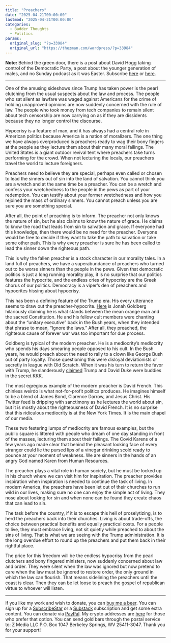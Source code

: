 ```yaml
---
title: "Preachers"
date: "2025-04-21T00:00:00"
lastmod: "2025-04-21T00:00:00"
categories:
  - Badder Thoughts
  - Politics
params:
  original_slug: "?p=33984"
  original_url: "https://thezman.com/wordpress/?p=33984"
---
```


**Note:** Behind the green door, there is a post about David Hogg taking
control of the Democratic Party, a post about the younger generation of
males, and no Sunday podcast as it was Easter. Subscribe
<a href="https://www.subscribestar.com/the-z-blog" rel="noopener"
target="_blank">here</a> or
<a href="https://thedissident.substack.com/" rel="noopener"
target="_blank">here</a>.

------------------------------------------------------------------------

One of the amusing sideshows since Trump has taken power is the pearl
clutching from the usual suspects about the law and process. The people
who sat silent as lawfare was waged against Americans for the crime of
holding unapproved opinions are now suddenly concerned with the rule of
law. The people who took money from tech companies to remain silent
about tech censorship are now carrying on as if they are dissidents
because they no longer control the discourse.

Hypocrisy is a feature of man, and it has always had a central role in
American politics because America is a nation of moralizers. The one
thing we have always overproduced is preachers ready to wag their bony
fingers at the people as they lecture them about their many moral
failings. The United States is a giant outdoor revival tent where
preachers take turns performing for the crowd. When not lecturing the
locals, our preachers travel the world to lecture foreigners.

Preachers need to believe they are special, perhaps even called or
chosen to lead the sinners out of sin into the land of salvation. You
cannot think you are a wretch and at the same time be a preacher. You
can be a wretch and confess your wretchedness to the people in the pews
as part of your redemption. You can testify about your former
wretchedness and how you rejoined the mass of ordinary sinners. You
cannot preach unless you are sure you are something special.

After all, the point of preaching is to inform. The preacher not only
knows the nature of sin, but he also claims to know the nature of grace.
He claims to know the road that leads from sin to salvation and grace.
If everyone had this knowledge, then there would be no need for the
preacher. Everyone would be free to decide if they want to take the path
to salvation or take some other path. This is why every preacher is sure
he has been called to lead the sinner down the righteous path.

This is why the fallen preacher is a stock character in our morality
tales. In a land full of preachers, we have a superabundance of
preachers who turned out to be worse sinners than the people in the
pews. Given that democratic politics is just a long running morality
play, it is no surprise that our politics features the hypocrite, and
the endless cries of hypocrisy are the Greek chorus of our politics.
Democracy is a viper’s den of preachers and hypocrites hissing about
hypocrisy.

This has been a defining feature of the Trump era. His every utterance
seems to draw out the preacher-hypocrite.
<a href="https://x.com/JonahDispatch/status/1913364919963001292"
rel="noopener" target="_blank">Here</a> is Jonah Goldberg hilariously
claiming he is what stands between the mean orange man and the sacred
Constitution. He and his fellow cult members were chanting about the
“unitary executive” back in the Bush years, when they intended that
phrase to mean, “Ignore the laws.” After all, they preached, the
righteous cause of forever war was too important for due process.

Goldberg is typical of the modern preacher. He is a mediocrity’s
mediocrity who spends his days smearing people opposed to his cult. In
the Bush years, he would preach about the need to rally to a clown like
George Bush out of party loyalty. Those questioning this were disloyal
deviationists or secretly in league with Old Scratch. When it was his
turn to return the favor with Trump, he slanderously
<a href="https://archive.ph/pbRx8" rel="noopener"
target="_blank">claimed</a> Trump and David Duke were buddies in the
secret KKK.

The most egregious example of the modern preacher is David French. This
chinless weirdo is what not-for-profit politics produces. He imagines
himself to be a blend of James Bond, Clarence Darrow, and Jesus Christ.
His Twitter feed is dripping with sanctimony as he lectures the world
about sin, but it is mostly about the righteousness of David French. It
is no surprise that this ridiculous mediocrity is at the New York Times.
It is the main chapel of our media.

These two festering lumps of mediocrity are famous examples, but the
public square is littered with people who dream of one day standing in
front of the masses, lecturing them about their failings. The Covid
Karens of a few years ago made clear that behind the pleasant looking
face of every stranger could lie the pursed lips of a vinegar drinking
scold ready to pounce at your moment of weakness. We are sinners in the
hands of an angry God named Karen from Human Resources.

The preacher plays a vital role in human society, but he must be locked
up in his church where we can visit him for inspiration. The preacher
provides inspiration when inspiration is needed to continue the task of
living. In modern America, the preachers have been let out of their
churches to run wild in our lives, making sure no one can enjoy the
simple act of living. They nose about looking for sin and when none can
be found they create chaos that can lead to sin.

The task before the country, if it is to escape this hell of
proselytizing, is to herd the preachers back into their churches. Living
is about trade-offs, the choice between practical benefits and equally
practical costs. For a people to live, they must embrace living, not sit
quietly while preached to about the sins of living. That is what we are
seeing with the Trump administration. It is the long overdue effort to
round up the preachers and put them back in their rightful place.

The price for this freedom will be the endless hypocrisy from the pearl
clutchers and bony fingered ministers, now suddenly concerned about law
and order. They were silent when the law was ignored but now pretend to
care when the law must be ignored to restore order, the only ground in
which the law can flourish. That means sidelining the preachers until
the coast is clear. Then they can be let loose to preach the gospel of
republican virtue to whoever will listen.

------------------------------------------------------------------------

If you like my work and wish to donate, you can
<a href="https://www.buymeacoffee.com/mujolulu" rel="noopener"
target="_blank">buy me a beer</a>. You can sign up for a
<a href="https://www.subscribestar.com/the-z-blog" rel="noopener"
target="_blank">SubscribeStar</a> or a
<a href="https://thedissident.substack.com/" rel="noopener"
target="_blank">Substack</a> subscription and get some extra content.
You can donate via <a
href="https://www.paypal.com/donate/?cmd=_s-xclick&amp;hosted_button_id=UDAS2Q8JYA6CN&amp;source=url"
rel="noopener" target="_blank">PayPal</a>. My crypto addresses are
<a href="https://thezman.com/wordpress/?page_id=22713" rel="noopener"
target="_blank">here</a> for those who prefer that option. You can send
gold bars through the postal service to: Z Media LLC P.O. Box 1047
Berkeley Springs, WV 25411-3047. Thank you for your support!

------------------------------------------------------------------------
